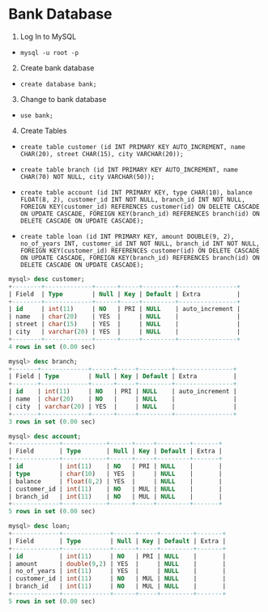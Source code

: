 # Bank Database

1. Log In to MySQL
  - `mysql -u root -p`

2. Create bank database
  - `create database bank;`

3. Change to bank database
  - `use bank;`

4. Create Tables
  
  - `create table customer (id INT PRIMARY KEY AUTO_INCREMENT, name CHAR(20), street CHAR(15), city VARCHAR(20));`
  
  - `create table branch (id INT PRIMARY KEY AUTO_INCREMENT, name CHAR(70) NOT NULL, city VARCHAR(50));`
  
  - `create table account (id INT PRIMARY KEY, type CHAR(10), balance FLOAT(8, 2), customer_id INT NOT NULL, branch_id INT NOT NULL, FOREIGN KEY(customer_id) REFERENCES customer(id) ON DELETE CASCADE ON UPDATE CASCADE, FOREIGN KEY(branch_id) REFERENCES branch(id) ON DELETE CASCADE ON UPDATE CASCADE);`
  
  - `create table loan (id INT PRIMARY KEY, amount DOUBLE(9, 2), no_of_years INT, customer_id INT NOT NULL, branch_id INT NOT NULL, FOREIGN KEY(customer_id) REFERENCES customer(id) ON DELETE CASCADE ON UPDATE CASCADE, FOREIGN KEY(branch_id) REFERENCES branch(id) ON DELETE CASCADE ON UPDATE CASCADE);`

```sql
mysql> desc customer;
+--------+-------------+------+-----+---------+----------------+
| Field  | Type        | Null | Key | Default | Extra          |
+--------+-------------+------+-----+---------+----------------+
| id     | int(11)     | NO   | PRI | NULL    | auto_increment |
| name   | char(20)    | YES  |     | NULL    |                |
| street | char(15)    | YES  |     | NULL    |                |
| city   | varchar(20) | YES  |     | NULL    |                |
+--------+-------------+------+-----+---------+----------------+
4 rows in set (0.00 sec)

mysql> desc branch;
+-------+-------------+------+-----+---------+----------------+
| Field | Type        | Null | Key | Default | Extra          |
+-------+-------------+------+-----+---------+----------------+
| id    | int(11)     | NO   | PRI | NULL    | auto_increment |
| name  | char(20)    | NO   |     | NULL    |                |
| city  | varchar(20) | YES  |     | NULL    |                |
+-------+-------------+------+-----+---------+----------------+
3 rows in set (0.00 sec)

mysql> desc account;
+-------------+------------+------+-----+---------+-------+
| Field       | Type       | Null | Key | Default | Extra |
+-------------+------------+------+-----+---------+-------+
| id          | int(11)    | NO   | PRI | NULL    |       |
| type        | char(10)   | YES  |     | NULL    |       |
| balance     | float(8,2) | YES  |     | NULL    |       |
| customer_id | int(11)    | NO   | MUL | NULL    |       |
| branch_id   | int(11)    | NO   | MUL | NULL    |       |
+-------------+------------+------+-----+---------+-------+
5 rows in set (0.00 sec)

mysql> desc loan;
+-------------+-------------+------+-----+---------+-------+
| Field       | Type        | Null | Key | Default | Extra |
+-------------+-------------+------+-----+---------+-------+
| id          | int(11)     | NO   | PRI | NULL    |       |
| amount      | double(9,2) | YES  |     | NULL    |       |
| no_of_years | int(11)     | YES  |     | NULL    |       |
| customer_id | int(11)     | NO   | MUL | NULL    |       |
| branch_id   | int(11)     | NO   | MUL | NULL    |       |
+-------------+-------------+------+-----+---------+-------+
5 rows in set (0.00 sec)
```
